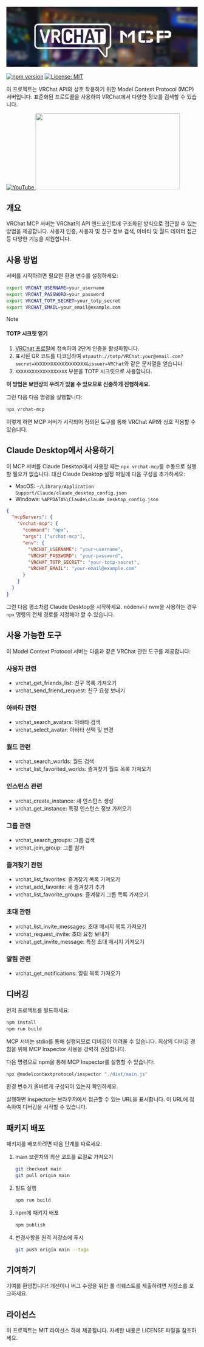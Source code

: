 ![VRChat MCP](./eyecatch.jpg)

[![npm version](https://badge.fury.io/js/vrchat-mcp.svg)](https://badge.fury.io/js/vrchat-mcp) [![License: MIT](https://img.shields.io/badge/License-MIT-yellow.svg)](https://opensource.org/licenses/MIT)

이 프로젝트는 VRChat API와 상호 작용하기 위한 Model Context Protocol (MCP) 서버입니다. 표준화된 프로토콜을 사용하여 VRChat에서 다양한 정보를 검색할 수 있습니다.

<a href="https://youtu.be/0MRxhzlFCkw">
  <img width="300" src="https://github.com/user-attachments/assets/85c00cc4-46b3-4f66-ab36-bf2891fdb283" alt="YouTube" />
</a>

<a href="https://glama.ai/mcp/servers/u763zoyi5a">
  <img width="380" height="200" src="https://glama.ai/mcp/servers/u763zoyi5a/badge" />
</a>

## 개요

VRChat MCP 서버는 VRChat의 API 엔드포인트에 구조화된 방식으로 접근할 수 있는 방법을 제공합니다. 사용자 인증, 사용자 및 친구 정보 검색, 아바타 및 월드 데이터 접근 등 다양한 기능을 지원합니다.

## 사용 방법

서버를 시작하려면 필요한 환경 변수를 설정하세요:

```bash
export VRCHAT_USERNAME=your_username
export VRCHAT_PASSWORD=your_password
export VRCHAT_TOTP_SECRET=your_totp_secret
export VRCHAT_EMAIL=your_email@example.com
```

> [!NOTE]
> #### TOTP 시크릿 얻기
> 1. [VRChat 프로필](https://vrchat.com/home/profile)에 접속하여 2단계 인증을 활성화합니다.
> 2. 표시된 QR 코드를 디코딩하여 `otpauth://totp/VRChat:your@email.com?secret=XXXXXXXXXXXXXXXXXXX&issuer=VRChat`와 같은 문자열을 얻습니다.
> 3. `XXXXXXXXXXXXXXXXXXX` 부분을 TOTP 시크릿으로 사용합니다.
>
> **이 방법은 보안상의 우려가 있을 수 있으므로 신중하게 진행하세요.**

그런 다음 다음 명령을 실행합니다:

```bash
npx vrchat-mcp
```

이렇게 하면 MCP 서버가 시작되어 정의된 도구를 통해 VRChat API와 상호 작용할 수 있습니다.

## Claude Desktop에서 사용하기

이 MCP 서버를 Claude Desktop에서 사용할 때는 `npx vrchat-mcp`를 수동으로 실행할 필요가 없습니다. 대신 Claude Desktop 설정 파일에 다음 구성을 추가하세요:

- MacOS: `~/Library/Application Support/Claude/claude_desktop_config.json`
- Windows: `%APPDATA%\Claude\claude_desktop_config.json`

```json
{
  "mcpServers": {
    "vrchat-mcp": {
      "command": "npx",
      "args": ["vrchat-mcp"],
      "env": {
        "VRCHAT_USERNAME": "your-username",
        "VRCHAT_PASSWORD": "your-password",
        "VRCHAT_TOTP_SECRET": "your-totp-secret",
        "VRCHAT_EMAIL": "your-email@example.com"
      }
    }
  }
}
```

그런 다음 평소처럼 Claude Desktop을 시작하세요. nodenv나 nvm을 사용하는 경우 `npx` 명령의 전체 경로를 지정해야 할 수 있습니다.

## 사용 가능한 도구

이 Model Context Protocol 서버는 다음과 같은 VRChat 관련 도구를 제공합니다:

### 사용자 관련
- vrchat_get_friends_list: 친구 목록 가져오기
- vrchat_send_friend_request: 친구 요청 보내기

### 아바타 관련
- vrchat_search_avatars: 아바타 검색
- vrchat_select_avatar: 아바타 선택 및 변경

### 월드 관련
- vrchat_search_worlds: 월드 검색
- vrchat_list_favorited_worlds: 즐겨찾기 월드 목록 가져오기

### 인스턴스 관련
- vrchat_create_instance: 새 인스턴스 생성
- vrchat_get_instance: 특정 인스턴스 정보 가져오기

### 그룹 관련
- vrchat_search_groups: 그룹 검색
- vrchat_join_group: 그룹 참가

### 즐겨찾기 관련
- vrchat_list_favorites: 즐겨찾기 목록 가져오기
- vrchat_add_favorite: 새 즐겨찾기 추가
- vrchat_list_favorite_groups: 즐겨찾기 그룹 목록 가져오기

### 초대 관련
- vrchat_list_invite_messages: 초대 메시지 목록 가져오기
- vrchat_request_invite: 초대 요청 보내기
- vrchat_get_invite_message: 특정 초대 메시지 가져오기

### 알림 관련
- vrchat_get_notifications: 알림 목록 가져오기

## 디버깅

먼저 프로젝트를 빌드하세요:

```bash
npm install
npm run build
```

MCP 서버는 stdio를 통해 실행되므로 디버깅이 어려울 수 있습니다. 최상의 디버깅 경험을 위해 MCP Inspector 사용을 강력히 권장합니다.

다음 명령으로 npm을 통해 MCP Inspector를 실행할 수 있습니다:

```bash
npx @modelcontextprotocol/inspector "./dist/main.js"
```

환경 변수가 올바르게 구성되어 있는지 확인하세요.

실행하면 Inspector는 브라우저에서 접근할 수 있는 URL을 표시합니다. 이 URL에 접속하여 디버깅을 시작할 수 있습니다.

## 패키지 배포

패키지를 배포하려면 다음 단계를 따르세요:

1. main 브랜치의 최신 코드를 로컬로 가져오기
   ```bash
   git checkout main
   git pull origin main
   ```

2. 빌드 실행
   ```bash
   npm run build
   ```

4. npm에 패키지 배포
   ```bash
   npm publish
   ```

5. 변경사항을 원격 저장소에 푸시
   ```bash
   git push origin main --tags
   ```

## 기여하기

기여를 환영합니다! 개선이나 버그 수정을 위한 풀 리퀘스트를 제출하려면 저장소를 포크하세요.

## 라이선스

이 프로젝트는 MIT 라이선스 하에 제공됩니다. 자세한 내용은 LICENSE 파일을 참조하세요.
